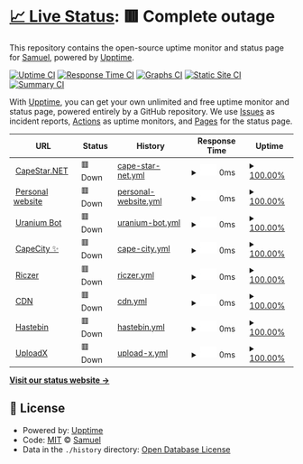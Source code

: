 # [📈 Live Status](https://status.capestar.xyz): <!--live status--> **🟥 Complete outage**

This repository contains the open-source uptime monitor and status page for [Samuel](https://status.capestar.xyz), powered by [Upptime](https://github.com/upptime/upptime).

[![Uptime CI](https://github.com/iSamuelCO/status/workflows/Uptime%20CI/badge.svg)](https://github.com/upptime/upptime/actions?query=workflow%3A%22Uptime+CI%22)
[![Response Time CI](https://github.com/iSamuelCO/status/workflows/Response%20Time%20CI/badge.svg)](https://github.com/upptime/upptime/actions?query=workflow%3A%22Response+Time+CI%22)
[![Graphs CI](https://github.com/iSamuelCO/status/workflows/Graphs%20CI/badge.svg)](https://github.com/upptime/upptime/actions?query=workflow%3A%22Graphs+CI%22)
[![Static Site CI](https://github.com/iSamuelCO/status/workflows/Static%20Site%20CI/badge.svg)](https://github.com/upptime/upptime/actions?query=workflow%3A%22Static+Site+CI%22)
[![Summary CI](https://github.com/iSamuelCO/status/workflows/Summary%20CI/badge.svg)](https://github.com/upptime/upptime/actions?query=workflow%3A%22Summary+CI%22)

With [Upptime](https://upptime.js.org), you can get your own unlimited and free uptime monitor and status page, powered entirely by a GitHub repository. We use [Issues](https://github.com/iSamuelCO/status/issues) as incident reports, [Actions](https://github.com/iSamuelCO/status/actions) as uptime monitors, and [Pages](https://status.capestar.xyz) for the status page.

<!--start: status pages-->
<!-- This summary is generated by Upptime (https://github.com/upptime/upptime) -->
<!-- Do not edit this manually, your changes will be overwritten -->
<!-- prettier-ignore -->
| URL | Status | History | Response Time | Uptime |
| --- | ------ | ------- | ------------- | ------ |
| <img alt="" src="https://favicons.githubusercontent.com/capestar.net" height="13"> [CapeStar.NET](https://capestar.net) | 🟥 Down | [cape-star-net.yml](https://github.com/iSamuelCO/status/commits/HEAD/history/cape-star-net.yml) | <details><summary><img alt="Response time graph" src="./graphs/cape-star-net/response-time-week.png" height="20"> 0ms</summary><br><a href="https://status.capestar.net/history/cape-star-net"><img alt="Response time 255" src="https://img.shields.io/endpoint?url=https%3A%2F%2Fraw.githubusercontent.com%2FiSamuelCO%2Fstatus%2FHEAD%2Fapi%2Fcape-star-net%2Fresponse-time.json"></a><br><a href="https://status.capestar.net/history/cape-star-net"><img alt="24-hour response time 0" src="https://img.shields.io/endpoint?url=https%3A%2F%2Fraw.githubusercontent.com%2FiSamuelCO%2Fstatus%2FHEAD%2Fapi%2Fcape-star-net%2Fresponse-time-day.json"></a><br><a href="https://status.capestar.net/history/cape-star-net"><img alt="7-day response time 0" src="https://img.shields.io/endpoint?url=https%3A%2F%2Fraw.githubusercontent.com%2FiSamuelCO%2Fstatus%2FHEAD%2Fapi%2Fcape-star-net%2Fresponse-time-week.json"></a><br><a href="https://status.capestar.net/history/cape-star-net"><img alt="30-day response time 0" src="https://img.shields.io/endpoint?url=https%3A%2F%2Fraw.githubusercontent.com%2FiSamuelCO%2Fstatus%2FHEAD%2Fapi%2Fcape-star-net%2Fresponse-time-month.json"></a><br><a href="https://status.capestar.net/history/cape-star-net"><img alt="1-year response time 252" src="https://img.shields.io/endpoint?url=https%3A%2F%2Fraw.githubusercontent.com%2FiSamuelCO%2Fstatus%2FHEAD%2Fapi%2Fcape-star-net%2Fresponse-time-year.json"></a></details> | <details><summary><a href="https://status.capestar.net/history/cape-star-net">100.00%</a></summary><a href="https://status.capestar.net/history/cape-star-net"><img alt="All-time uptime 100.00%" src="https://img.shields.io/endpoint?url=https%3A%2F%2Fraw.githubusercontent.com%2FiSamuelCO%2Fstatus%2FHEAD%2Fapi%2Fcape-star-net%2Fuptime.json"></a><br><a href="https://status.capestar.net/history/cape-star-net"><img alt="24-hour uptime 100.00%" src="https://img.shields.io/endpoint?url=https%3A%2F%2Fraw.githubusercontent.com%2FiSamuelCO%2Fstatus%2FHEAD%2Fapi%2Fcape-star-net%2Fuptime-day.json"></a><br><a href="https://status.capestar.net/history/cape-star-net"><img alt="7-day uptime 100.00%" src="https://img.shields.io/endpoint?url=https%3A%2F%2Fraw.githubusercontent.com%2FiSamuelCO%2Fstatus%2FHEAD%2Fapi%2Fcape-star-net%2Fuptime-week.json"></a><br><a href="https://status.capestar.net/history/cape-star-net"><img alt="30-day uptime 100.00%" src="https://img.shields.io/endpoint?url=https%3A%2F%2Fraw.githubusercontent.com%2FiSamuelCO%2Fstatus%2FHEAD%2Fapi%2Fcape-star-net%2Fuptime-month.json"></a><br><a href="https://status.capestar.net/history/cape-star-net"><img alt="1-year uptime 100.00%" src="https://img.shields.io/endpoint?url=https%3A%2F%2Fraw.githubusercontent.com%2FiSamuelCO%2Fstatus%2FHEAD%2Fapi%2Fcape-star-net%2Fuptime-year.json"></a></details>
| <img alt="" src="https://favicons.githubusercontent.com/samuel.capestar.net" height="13"> [Personal website](https://samuel.capestar.net) | 🟥 Down | [personal-website.yml](https://github.com/iSamuelCO/status/commits/HEAD/history/personal-website.yml) | <details><summary><img alt="Response time graph" src="./graphs/personal-website/response-time-week.png" height="20"> 0ms</summary><br><a href="https://status.capestar.net/history/personal-website"><img alt="Response time 161" src="https://img.shields.io/endpoint?url=https%3A%2F%2Fraw.githubusercontent.com%2FiSamuelCO%2Fstatus%2FHEAD%2Fapi%2Fpersonal-website%2Fresponse-time.json"></a><br><a href="https://status.capestar.net/history/personal-website"><img alt="24-hour response time 0" src="https://img.shields.io/endpoint?url=https%3A%2F%2Fraw.githubusercontent.com%2FiSamuelCO%2Fstatus%2FHEAD%2Fapi%2Fpersonal-website%2Fresponse-time-day.json"></a><br><a href="https://status.capestar.net/history/personal-website"><img alt="7-day response time 0" src="https://img.shields.io/endpoint?url=https%3A%2F%2Fraw.githubusercontent.com%2FiSamuelCO%2Fstatus%2FHEAD%2Fapi%2Fpersonal-website%2Fresponse-time-week.json"></a><br><a href="https://status.capestar.net/history/personal-website"><img alt="30-day response time 0" src="https://img.shields.io/endpoint?url=https%3A%2F%2Fraw.githubusercontent.com%2FiSamuelCO%2Fstatus%2FHEAD%2Fapi%2Fpersonal-website%2Fresponse-time-month.json"></a><br><a href="https://status.capestar.net/history/personal-website"><img alt="1-year response time 152" src="https://img.shields.io/endpoint?url=https%3A%2F%2Fraw.githubusercontent.com%2FiSamuelCO%2Fstatus%2FHEAD%2Fapi%2Fpersonal-website%2Fresponse-time-year.json"></a></details> | <details><summary><a href="https://status.capestar.net/history/personal-website">100.00%</a></summary><a href="https://status.capestar.net/history/personal-website"><img alt="All-time uptime 100.00%" src="https://img.shields.io/endpoint?url=https%3A%2F%2Fraw.githubusercontent.com%2FiSamuelCO%2Fstatus%2FHEAD%2Fapi%2Fpersonal-website%2Fuptime.json"></a><br><a href="https://status.capestar.net/history/personal-website"><img alt="24-hour uptime 100.00%" src="https://img.shields.io/endpoint?url=https%3A%2F%2Fraw.githubusercontent.com%2FiSamuelCO%2Fstatus%2FHEAD%2Fapi%2Fpersonal-website%2Fuptime-day.json"></a><br><a href="https://status.capestar.net/history/personal-website"><img alt="7-day uptime 100.00%" src="https://img.shields.io/endpoint?url=https%3A%2F%2Fraw.githubusercontent.com%2FiSamuelCO%2Fstatus%2FHEAD%2Fapi%2Fpersonal-website%2Fuptime-week.json"></a><br><a href="https://status.capestar.net/history/personal-website"><img alt="30-day uptime 100.00%" src="https://img.shields.io/endpoint?url=https%3A%2F%2Fraw.githubusercontent.com%2FiSamuelCO%2Fstatus%2FHEAD%2Fapi%2Fpersonal-website%2Fuptime-month.json"></a><br><a href="https://status.capestar.net/history/personal-website"><img alt="1-year uptime 100.00%" src="https://img.shields.io/endpoint?url=https%3A%2F%2Fraw.githubusercontent.com%2FiSamuelCO%2Fstatus%2FHEAD%2Fapi%2Fpersonal-website%2Fuptime-year.json"></a></details>
| <img alt="" src="https://favicons.githubusercontent.com/uranium.capestar.net" height="13"> [Uranium Bot](https://uranium.capestar.net) | 🟥 Down | [uranium-bot.yml](https://github.com/iSamuelCO/status/commits/HEAD/history/uranium-bot.yml) | <details><summary><img alt="Response time graph" src="./graphs/uranium-bot/response-time-week.png" height="20"> 0ms</summary><br><a href="https://status.capestar.net/history/uranium-bot"><img alt="Response time 169" src="https://img.shields.io/endpoint?url=https%3A%2F%2Fraw.githubusercontent.com%2FiSamuelCO%2Fstatus%2FHEAD%2Fapi%2Furanium-bot%2Fresponse-time.json"></a><br><a href="https://status.capestar.net/history/uranium-bot"><img alt="24-hour response time 0" src="https://img.shields.io/endpoint?url=https%3A%2F%2Fraw.githubusercontent.com%2FiSamuelCO%2Fstatus%2FHEAD%2Fapi%2Furanium-bot%2Fresponse-time-day.json"></a><br><a href="https://status.capestar.net/history/uranium-bot"><img alt="7-day response time 0" src="https://img.shields.io/endpoint?url=https%3A%2F%2Fraw.githubusercontent.com%2FiSamuelCO%2Fstatus%2FHEAD%2Fapi%2Furanium-bot%2Fresponse-time-week.json"></a><br><a href="https://status.capestar.net/history/uranium-bot"><img alt="30-day response time 0" src="https://img.shields.io/endpoint?url=https%3A%2F%2Fraw.githubusercontent.com%2FiSamuelCO%2Fstatus%2FHEAD%2Fapi%2Furanium-bot%2Fresponse-time-month.json"></a><br><a href="https://status.capestar.net/history/uranium-bot"><img alt="1-year response time 162" src="https://img.shields.io/endpoint?url=https%3A%2F%2Fraw.githubusercontent.com%2FiSamuelCO%2Fstatus%2FHEAD%2Fapi%2Furanium-bot%2Fresponse-time-year.json"></a></details> | <details><summary><a href="https://status.capestar.net/history/uranium-bot">100.00%</a></summary><a href="https://status.capestar.net/history/uranium-bot"><img alt="All-time uptime 100.00%" src="https://img.shields.io/endpoint?url=https%3A%2F%2Fraw.githubusercontent.com%2FiSamuelCO%2Fstatus%2FHEAD%2Fapi%2Furanium-bot%2Fuptime.json"></a><br><a href="https://status.capestar.net/history/uranium-bot"><img alt="24-hour uptime 100.00%" src="https://img.shields.io/endpoint?url=https%3A%2F%2Fraw.githubusercontent.com%2FiSamuelCO%2Fstatus%2FHEAD%2Fapi%2Furanium-bot%2Fuptime-day.json"></a><br><a href="https://status.capestar.net/history/uranium-bot"><img alt="7-day uptime 100.00%" src="https://img.shields.io/endpoint?url=https%3A%2F%2Fraw.githubusercontent.com%2FiSamuelCO%2Fstatus%2FHEAD%2Fapi%2Furanium-bot%2Fuptime-week.json"></a><br><a href="https://status.capestar.net/history/uranium-bot"><img alt="30-day uptime 100.00%" src="https://img.shields.io/endpoint?url=https%3A%2F%2Fraw.githubusercontent.com%2FiSamuelCO%2Fstatus%2FHEAD%2Fapi%2Furanium-bot%2Fuptime-month.json"></a><br><a href="https://status.capestar.net/history/uranium-bot"><img alt="1-year uptime 100.00%" src="https://img.shields.io/endpoint?url=https%3A%2F%2Fraw.githubusercontent.com%2FiSamuelCO%2Fstatus%2FHEAD%2Fapi%2Furanium-bot%2Fuptime-year.json"></a></details>
| <img alt="" src="https://favicons.githubusercontent.com/city.capestar.net" height="13"> [CapeCity ✨](https://city.capestar.net) | 🟥 Down | [cape-city.yml](https://github.com/iSamuelCO/status/commits/HEAD/history/cape-city.yml) | <details><summary><img alt="Response time graph" src="./graphs/cape-city/response-time-week.png" height="20"> 0ms</summary><br><a href="https://status.capestar.net/history/cape-city"><img alt="Response time 353" src="https://img.shields.io/endpoint?url=https%3A%2F%2Fraw.githubusercontent.com%2FiSamuelCO%2Fstatus%2FHEAD%2Fapi%2Fcape-city%2Fresponse-time.json"></a><br><a href="https://status.capestar.net/history/cape-city"><img alt="24-hour response time 0" src="https://img.shields.io/endpoint?url=https%3A%2F%2Fraw.githubusercontent.com%2FiSamuelCO%2Fstatus%2FHEAD%2Fapi%2Fcape-city%2Fresponse-time-day.json"></a><br><a href="https://status.capestar.net/history/cape-city"><img alt="7-day response time 0" src="https://img.shields.io/endpoint?url=https%3A%2F%2Fraw.githubusercontent.com%2FiSamuelCO%2Fstatus%2FHEAD%2Fapi%2Fcape-city%2Fresponse-time-week.json"></a><br><a href="https://status.capestar.net/history/cape-city"><img alt="30-day response time 0" src="https://img.shields.io/endpoint?url=https%3A%2F%2Fraw.githubusercontent.com%2FiSamuelCO%2Fstatus%2FHEAD%2Fapi%2Fcape-city%2Fresponse-time-month.json"></a><br><a href="https://status.capestar.net/history/cape-city"><img alt="1-year response time 332" src="https://img.shields.io/endpoint?url=https%3A%2F%2Fraw.githubusercontent.com%2FiSamuelCO%2Fstatus%2FHEAD%2Fapi%2Fcape-city%2Fresponse-time-year.json"></a></details> | <details><summary><a href="https://status.capestar.net/history/cape-city">100.00%</a></summary><a href="https://status.capestar.net/history/cape-city"><img alt="All-time uptime 100.00%" src="https://img.shields.io/endpoint?url=https%3A%2F%2Fraw.githubusercontent.com%2FiSamuelCO%2Fstatus%2FHEAD%2Fapi%2Fcape-city%2Fuptime.json"></a><br><a href="https://status.capestar.net/history/cape-city"><img alt="24-hour uptime 100.00%" src="https://img.shields.io/endpoint?url=https%3A%2F%2Fraw.githubusercontent.com%2FiSamuelCO%2Fstatus%2FHEAD%2Fapi%2Fcape-city%2Fuptime-day.json"></a><br><a href="https://status.capestar.net/history/cape-city"><img alt="7-day uptime 100.00%" src="https://img.shields.io/endpoint?url=https%3A%2F%2Fraw.githubusercontent.com%2FiSamuelCO%2Fstatus%2FHEAD%2Fapi%2Fcape-city%2Fuptime-week.json"></a><br><a href="https://status.capestar.net/history/cape-city"><img alt="30-day uptime 100.00%" src="https://img.shields.io/endpoint?url=https%3A%2F%2Fraw.githubusercontent.com%2FiSamuelCO%2Fstatus%2FHEAD%2Fapi%2Fcape-city%2Fuptime-month.json"></a><br><a href="https://status.capestar.net/history/cape-city"><img alt="1-year uptime 100.00%" src="https://img.shields.io/endpoint?url=https%3A%2F%2Fraw.githubusercontent.com%2FiSamuelCO%2Fstatus%2FHEAD%2Fapi%2Fcape-city%2Fuptime-year.json"></a></details>
| <img alt="" src="https://favicons.githubusercontent.com/riczer.capestar.net" height="13"> [Riczer](https://riczer.capestar.net) | 🟥 Down | [riczer.yml](https://github.com/iSamuelCO/status/commits/HEAD/history/riczer.yml) | <details><summary><img alt="Response time graph" src="./graphs/riczer/response-time-week.png" height="20"> 0ms</summary><br><a href="https://status.capestar.net/history/riczer"><img alt="Response time 151" src="https://img.shields.io/endpoint?url=https%3A%2F%2Fraw.githubusercontent.com%2FiSamuelCO%2Fstatus%2FHEAD%2Fapi%2Friczer%2Fresponse-time.json"></a><br><a href="https://status.capestar.net/history/riczer"><img alt="24-hour response time 0" src="https://img.shields.io/endpoint?url=https%3A%2F%2Fraw.githubusercontent.com%2FiSamuelCO%2Fstatus%2FHEAD%2Fapi%2Friczer%2Fresponse-time-day.json"></a><br><a href="https://status.capestar.net/history/riczer"><img alt="7-day response time 0" src="https://img.shields.io/endpoint?url=https%3A%2F%2Fraw.githubusercontent.com%2FiSamuelCO%2Fstatus%2FHEAD%2Fapi%2Friczer%2Fresponse-time-week.json"></a><br><a href="https://status.capestar.net/history/riczer"><img alt="30-day response time 0" src="https://img.shields.io/endpoint?url=https%3A%2F%2Fraw.githubusercontent.com%2FiSamuelCO%2Fstatus%2FHEAD%2Fapi%2Friczer%2Fresponse-time-month.json"></a><br><a href="https://status.capestar.net/history/riczer"><img alt="1-year response time 142" src="https://img.shields.io/endpoint?url=https%3A%2F%2Fraw.githubusercontent.com%2FiSamuelCO%2Fstatus%2FHEAD%2Fapi%2Friczer%2Fresponse-time-year.json"></a></details> | <details><summary><a href="https://status.capestar.net/history/riczer">100.00%</a></summary><a href="https://status.capestar.net/history/riczer"><img alt="All-time uptime 100.00%" src="https://img.shields.io/endpoint?url=https%3A%2F%2Fraw.githubusercontent.com%2FiSamuelCO%2Fstatus%2FHEAD%2Fapi%2Friczer%2Fuptime.json"></a><br><a href="https://status.capestar.net/history/riczer"><img alt="24-hour uptime 100.00%" src="https://img.shields.io/endpoint?url=https%3A%2F%2Fraw.githubusercontent.com%2FiSamuelCO%2Fstatus%2FHEAD%2Fapi%2Friczer%2Fuptime-day.json"></a><br><a href="https://status.capestar.net/history/riczer"><img alt="7-day uptime 100.00%" src="https://img.shields.io/endpoint?url=https%3A%2F%2Fraw.githubusercontent.com%2FiSamuelCO%2Fstatus%2FHEAD%2Fapi%2Friczer%2Fuptime-week.json"></a><br><a href="https://status.capestar.net/history/riczer"><img alt="30-day uptime 100.00%" src="https://img.shields.io/endpoint?url=https%3A%2F%2Fraw.githubusercontent.com%2FiSamuelCO%2Fstatus%2FHEAD%2Fapi%2Friczer%2Fuptime-month.json"></a><br><a href="https://status.capestar.net/history/riczer"><img alt="1-year uptime 100.00%" src="https://img.shields.io/endpoint?url=https%3A%2F%2Fraw.githubusercontent.com%2FiSamuelCO%2Fstatus%2FHEAD%2Fapi%2Friczer%2Fuptime-year.json"></a></details>
| <img alt="" src="https://favicons.githubusercontent.com/cdn.capestar.net" height="13"> [CDN](https://cdn.capestar.net) | 🟥 Down | [cdn.yml](https://github.com/iSamuelCO/status/commits/HEAD/history/cdn.yml) | <details><summary><img alt="Response time graph" src="./graphs/cdn/response-time-week.png" height="20"> 0ms</summary><br><a href="https://status.capestar.net/history/cdn"><img alt="Response time 150" src="https://img.shields.io/endpoint?url=https%3A%2F%2Fraw.githubusercontent.com%2FiSamuelCO%2Fstatus%2FHEAD%2Fapi%2Fcdn%2Fresponse-time.json"></a><br><a href="https://status.capestar.net/history/cdn"><img alt="24-hour response time 0" src="https://img.shields.io/endpoint?url=https%3A%2F%2Fraw.githubusercontent.com%2FiSamuelCO%2Fstatus%2FHEAD%2Fapi%2Fcdn%2Fresponse-time-day.json"></a><br><a href="https://status.capestar.net/history/cdn"><img alt="7-day response time 0" src="https://img.shields.io/endpoint?url=https%3A%2F%2Fraw.githubusercontent.com%2FiSamuelCO%2Fstatus%2FHEAD%2Fapi%2Fcdn%2Fresponse-time-week.json"></a><br><a href="https://status.capestar.net/history/cdn"><img alt="30-day response time 0" src="https://img.shields.io/endpoint?url=https%3A%2F%2Fraw.githubusercontent.com%2FiSamuelCO%2Fstatus%2FHEAD%2Fapi%2Fcdn%2Fresponse-time-month.json"></a><br><a href="https://status.capestar.net/history/cdn"><img alt="1-year response time 152" src="https://img.shields.io/endpoint?url=https%3A%2F%2Fraw.githubusercontent.com%2FiSamuelCO%2Fstatus%2FHEAD%2Fapi%2Fcdn%2Fresponse-time-year.json"></a></details> | <details><summary><a href="https://status.capestar.net/history/cdn">100.00%</a></summary><a href="https://status.capestar.net/history/cdn"><img alt="All-time uptime 100.00%" src="https://img.shields.io/endpoint?url=https%3A%2F%2Fraw.githubusercontent.com%2FiSamuelCO%2Fstatus%2FHEAD%2Fapi%2Fcdn%2Fuptime.json"></a><br><a href="https://status.capestar.net/history/cdn"><img alt="24-hour uptime 100.00%" src="https://img.shields.io/endpoint?url=https%3A%2F%2Fraw.githubusercontent.com%2FiSamuelCO%2Fstatus%2FHEAD%2Fapi%2Fcdn%2Fuptime-day.json"></a><br><a href="https://status.capestar.net/history/cdn"><img alt="7-day uptime 100.00%" src="https://img.shields.io/endpoint?url=https%3A%2F%2Fraw.githubusercontent.com%2FiSamuelCO%2Fstatus%2FHEAD%2Fapi%2Fcdn%2Fuptime-week.json"></a><br><a href="https://status.capestar.net/history/cdn"><img alt="30-day uptime 100.00%" src="https://img.shields.io/endpoint?url=https%3A%2F%2Fraw.githubusercontent.com%2FiSamuelCO%2Fstatus%2FHEAD%2Fapi%2Fcdn%2Fuptime-month.json"></a><br><a href="https://status.capestar.net/history/cdn"><img alt="1-year uptime 100.00%" src="https://img.shields.io/endpoint?url=https%3A%2F%2Fraw.githubusercontent.com%2FiSamuelCO%2Fstatus%2FHEAD%2Fapi%2Fcdn%2Fuptime-year.json"></a></details>
| <img alt="" src="https://favicons.githubusercontent.com/haste.capestar.net" height="13"> [Hastebin](https://haste.capestar.net) | 🟥 Down | [hastebin.yml](https://github.com/iSamuelCO/status/commits/HEAD/history/hastebin.yml) | <details><summary><img alt="Response time graph" src="./graphs/hastebin/response-time-week.png" height="20"> 0ms</summary><br><a href="https://status.capestar.net/history/hastebin"><img alt="Response time 151" src="https://img.shields.io/endpoint?url=https%3A%2F%2Fraw.githubusercontent.com%2FiSamuelCO%2Fstatus%2FHEAD%2Fapi%2Fhastebin%2Fresponse-time.json"></a><br><a href="https://status.capestar.net/history/hastebin"><img alt="24-hour response time 0" src="https://img.shields.io/endpoint?url=https%3A%2F%2Fraw.githubusercontent.com%2FiSamuelCO%2Fstatus%2FHEAD%2Fapi%2Fhastebin%2Fresponse-time-day.json"></a><br><a href="https://status.capestar.net/history/hastebin"><img alt="7-day response time 0" src="https://img.shields.io/endpoint?url=https%3A%2F%2Fraw.githubusercontent.com%2FiSamuelCO%2Fstatus%2FHEAD%2Fapi%2Fhastebin%2Fresponse-time-week.json"></a><br><a href="https://status.capestar.net/history/hastebin"><img alt="30-day response time 0" src="https://img.shields.io/endpoint?url=https%3A%2F%2Fraw.githubusercontent.com%2FiSamuelCO%2Fstatus%2FHEAD%2Fapi%2Fhastebin%2Fresponse-time-month.json"></a><br><a href="https://status.capestar.net/history/hastebin"><img alt="1-year response time 152" src="https://img.shields.io/endpoint?url=https%3A%2F%2Fraw.githubusercontent.com%2FiSamuelCO%2Fstatus%2FHEAD%2Fapi%2Fhastebin%2Fresponse-time-year.json"></a></details> | <details><summary><a href="https://status.capestar.net/history/hastebin">100.00%</a></summary><a href="https://status.capestar.net/history/hastebin"><img alt="All-time uptime 100.00%" src="https://img.shields.io/endpoint?url=https%3A%2F%2Fraw.githubusercontent.com%2FiSamuelCO%2Fstatus%2FHEAD%2Fapi%2Fhastebin%2Fuptime.json"></a><br><a href="https://status.capestar.net/history/hastebin"><img alt="24-hour uptime 100.00%" src="https://img.shields.io/endpoint?url=https%3A%2F%2Fraw.githubusercontent.com%2FiSamuelCO%2Fstatus%2FHEAD%2Fapi%2Fhastebin%2Fuptime-day.json"></a><br><a href="https://status.capestar.net/history/hastebin"><img alt="7-day uptime 100.00%" src="https://img.shields.io/endpoint?url=https%3A%2F%2Fraw.githubusercontent.com%2FiSamuelCO%2Fstatus%2FHEAD%2Fapi%2Fhastebin%2Fuptime-week.json"></a><br><a href="https://status.capestar.net/history/hastebin"><img alt="30-day uptime 100.00%" src="https://img.shields.io/endpoint?url=https%3A%2F%2Fraw.githubusercontent.com%2FiSamuelCO%2Fstatus%2FHEAD%2Fapi%2Fhastebin%2Fuptime-month.json"></a><br><a href="https://status.capestar.net/history/hastebin"><img alt="1-year uptime 100.00%" src="https://img.shields.io/endpoint?url=https%3A%2F%2Fraw.githubusercontent.com%2FiSamuelCO%2Fstatus%2FHEAD%2Fapi%2Fhastebin%2Fuptime-year.json"></a></details>
| <img alt="" src="https://favicons.githubusercontent.com/m.capestar.net" height="13"> [UploadX](https://m.capestar.net) | 🟥 Down | [upload-x.yml](https://github.com/iSamuelCO/status/commits/HEAD/history/upload-x.yml) | <details><summary><img alt="Response time graph" src="./graphs/upload-x/response-time-week.png" height="20"> 0ms</summary><br><a href="https://status.capestar.net/history/upload-x"><img alt="Response time 183" src="https://img.shields.io/endpoint?url=https%3A%2F%2Fraw.githubusercontent.com%2FiSamuelCO%2Fstatus%2FHEAD%2Fapi%2Fupload-x%2Fresponse-time.json"></a><br><a href="https://status.capestar.net/history/upload-x"><img alt="24-hour response time 0" src="https://img.shields.io/endpoint?url=https%3A%2F%2Fraw.githubusercontent.com%2FiSamuelCO%2Fstatus%2FHEAD%2Fapi%2Fupload-x%2Fresponse-time-day.json"></a><br><a href="https://status.capestar.net/history/upload-x"><img alt="7-day response time 0" src="https://img.shields.io/endpoint?url=https%3A%2F%2Fraw.githubusercontent.com%2FiSamuelCO%2Fstatus%2FHEAD%2Fapi%2Fupload-x%2Fresponse-time-week.json"></a><br><a href="https://status.capestar.net/history/upload-x"><img alt="30-day response time 0" src="https://img.shields.io/endpoint?url=https%3A%2F%2Fraw.githubusercontent.com%2FiSamuelCO%2Fstatus%2FHEAD%2Fapi%2Fupload-x%2Fresponse-time-month.json"></a><br><a href="https://status.capestar.net/history/upload-x"><img alt="1-year response time 181" src="https://img.shields.io/endpoint?url=https%3A%2F%2Fraw.githubusercontent.com%2FiSamuelCO%2Fstatus%2FHEAD%2Fapi%2Fupload-x%2Fresponse-time-year.json"></a></details> | <details><summary><a href="https://status.capestar.net/history/upload-x">100.00%</a></summary><a href="https://status.capestar.net/history/upload-x"><img alt="All-time uptime 100.00%" src="https://img.shields.io/endpoint?url=https%3A%2F%2Fraw.githubusercontent.com%2FiSamuelCO%2Fstatus%2FHEAD%2Fapi%2Fupload-x%2Fuptime.json"></a><br><a href="https://status.capestar.net/history/upload-x"><img alt="24-hour uptime 100.00%" src="https://img.shields.io/endpoint?url=https%3A%2F%2Fraw.githubusercontent.com%2FiSamuelCO%2Fstatus%2FHEAD%2Fapi%2Fupload-x%2Fuptime-day.json"></a><br><a href="https://status.capestar.net/history/upload-x"><img alt="7-day uptime 100.00%" src="https://img.shields.io/endpoint?url=https%3A%2F%2Fraw.githubusercontent.com%2FiSamuelCO%2Fstatus%2FHEAD%2Fapi%2Fupload-x%2Fuptime-week.json"></a><br><a href="https://status.capestar.net/history/upload-x"><img alt="30-day uptime 100.00%" src="https://img.shields.io/endpoint?url=https%3A%2F%2Fraw.githubusercontent.com%2FiSamuelCO%2Fstatus%2FHEAD%2Fapi%2Fupload-x%2Fuptime-month.json"></a><br><a href="https://status.capestar.net/history/upload-x"><img alt="1-year uptime 100.00%" src="https://img.shields.io/endpoint?url=https%3A%2F%2Fraw.githubusercontent.com%2FiSamuelCO%2Fstatus%2FHEAD%2Fapi%2Fupload-x%2Fuptime-year.json"></a></details>

<!--end: status pages-->

[**Visit our status website →**](https://status.capestar.xyz)

## 📄 License

- Powered by: [Upptime](https://github.com/upptime/upptime)
- Code: [MIT](./LICENSE) © [Samuel](https://status.capestar.xyz)
- Data in the `./history` directory: [Open Database License](https://opendatacommons.org/licenses/odbl/1-0/)
